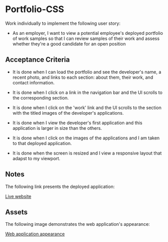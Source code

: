 # Portfolio-CSS

Work individually to implement the following user story:

* As an employer, I want to view a potential employee's deployed portfolio of work samples so that I can review samples of their work and assess whether they're a good candidate for an open position

## Acceptance Criteria

* It is done when I can load the portfolio and see the developer's name, a recent photo, and links to each section: about them, their work, and contact information.

* It is done when I click on a link in the navigation bar and the UI scrolls to the corresponding section.

* It is done when I click on the 'work' link and the UI scrolls to the section with the titled images of the developer's applications.

* It is done when I view the developer's first application and this application is larger in size than the others.

* It is done when I click on the images of the applications and I am taken to that deployed application.

* It is done when the screen is resized and I view a responsive layout that adapst to my viewport.

## Notes

The following link presents the deployed application:
<!-- add link -->
[Live website]()    

## Assets

The following image demonstrates the web application's appearance:

[Web application appearance](./assets/images/web-appearance.jpg)
